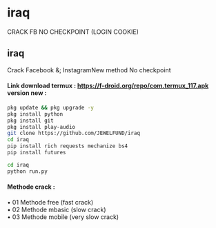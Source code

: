 # iraq
CRACK  FB NO CHECKPOINT  (LOGIN COOKIE)  
## iraq 
Crack Facebook &; InstagramNew method No checkpoint 
#### Link download termux : https://f-droid.org/repo/com.termux_117.apk   version new :
````bash
pkg update && pkg upgrade -y
pkg install python 
pkg install git
pkg install play-audio
git clone https://github.com/JEWELFUND/iraq
cd iraq
pip install rich requests mechanize bs4 
pip install futures
````

````bash
cd iraq
python run.py
````

#### Methode crack :
• 01 Methode free (fast crack) <br>
• 02 Methode mbasic (slow crack)<br>
• 03 Methode mobile (very slow crack)<br>

